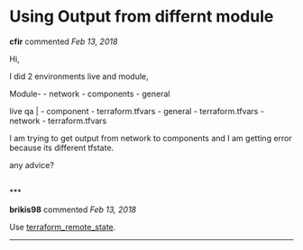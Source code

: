 # Using Output from differnt module

**cfir** commented *Feb 13, 2018*

Hi,

I did 2 environments live and module,

Module- 
     - network
     - components
     - general

live 
   qa |
        - component
                 - terraform.tfvars
        - general
                 - terraform.tfvars
        - network
                 - terraform.tfvars


I  am trying to get output from network to components and I am getting error because its different tfstate.

any advice?

    
<br />
***


**brikis98** commented *Feb 13, 2018*

Use [terraform_remote_state](https://www.terraform.io/docs/providers/terraform/d/remote_state.html).
***

